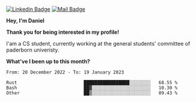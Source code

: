 [![Linkedin Badge](https://img.shields.io/badge/-LinkedIn-0e76a8?style=flat-square&logo=Linkedin&logoColor=white)](https://www.linkedin.com/in/daniel-negi-592ba3223/)
[![Mail Badge](https://img.shields.io/badge/Gmail-D14836?style=flat-square&logo=gmail&logoColor=white)](mailto:daniel.ravi.negi@googlemail.com)

**Hey, I'm Daniel**

**Thank you for being interested in my profile!**

I'am a CS student, currently working at the general students' committee of paderborn univeristy.

**What've I been up to this month?** 

<!--START_SECTION:waka-->

```text
From: 20 December 2022 - To: 19 January 2023

Rust                         █████████████████░░░░░░░░   68.55 %
Bash                         ██▓░░░░░░░░░░░░░░░░░░░░░░   10.30 %
Other                        ██▒░░░░░░░░░░░░░░░░░░░░░░   09.43 %
```

<!--END_SECTION:waka-->
